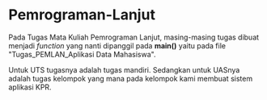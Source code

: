 # Pemrograman-Lanjut

Pada Tugas Mata Kuliah Pemrograman Lanjut, masing-masing tugas dibuat menjadi *function* yang nanti dipanggil pada __main()__ yaitu pada file "Tugas_PEMLAN_Aplikasi Data Mahasiswa". 

Untuk UTS tugasnya adalah tugas mandiri. Sedangkan untuk UASnya adalah tugas kelompok yang mana pada kelompok kami membuat sistem aplikasi KPR.
